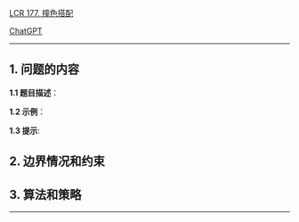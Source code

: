 [LCR 177. 撞色搭配](https://leetcode.cn/problems/shu-zu-zhong-shu-zi-chu-xian-de-ci-shu-lcof)

[ChatGPT](chat.openai.com)

---

## 1. 问题的内容
**1.1 题目描述**：

**1.2 示例**：

**1.3 提示**:

## 2. 边界情况和约束


## 3. 算法和策略

---

